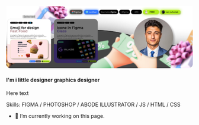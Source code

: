 ### ![I'm i little designer graphics designer](https://github.com/ivandesi/banner/blob/main/Group%204banner.png?raw=true)
#### I'm i little designer graphics designer

Here text

Skills: FIGMA / PHOTOSHOP / ABODE ILLUSTRATOR / JS / HTML / CSS

- 🔭 I’m currently working on this page. 




